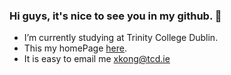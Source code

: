 ### Hi guys, it's nice to see you in my github. 👋

- I’m currently studying at Trinity College Dublin.
- This my homePage [here](http://3.252.123.47:3003/build/).
- It is easy to email me <xkong@tcd.ie>


